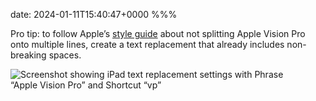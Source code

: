date: 2024-01-11T15:40:47+0000
%%%

Pro tip: to follow Apple’s [style guide](/2024/apple-vision-pro-wrapping/) about not splitting Apple Vision Pro onto multiple lines, create a text replacement that already includes non-breaking spaces.

![Screenshot showing iPad text replacement settings with Phrase “Apple Vision Pro” and Shortcut “vp”](screenshot.png)
